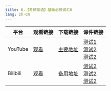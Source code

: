```yaml
---
title: 6.【考研英语】基础必修词汇6
lang: zh-CN
---
```



| 平台       | 观看链接   | 下载链接     | 课件链接         |
|----------|--------|----------|--------------|
| YouTube  | [观看]() | [主要地址]() | [测试1]()<br/>[测试2]()<br/>[测试2]()  |
| Bilibili | [观看]() | [备用地址]() | [测试2]()<br/>[测试2]()<br/>[测试2]()      |







